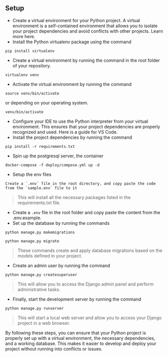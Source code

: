 ## Setup

- Create a virtual environment for your Python project. A virtual environment is a self-contained environment that allows you to isolate your project dependencies and avoid conflicts with other projects. Learn more here.
- Install the Python virtualenv package using the command 
```
pip install virtualenv
```
- Create a virtual environment by running the command in the root folder of your repository.
```
virtualenv venv
``` 
- Activate the virtual environment by running the command 
```
source venv/bin/activate
``` 
or depending on your operating system.
```
venv/bin/activate
``` 
- Configure your IDE to use the Python interpreter from your virtual environment. This ensures that your project dependencies are properly recognized and used. Here is a guide for VS Code.
- Install the project dependencies by running the command 
```
pip install -r requirements.txt
```
- Spin up the postgresql server, the container
```
docker-compose -f deploy/compose.yml up -d
```
- Setup the env files
```
Create a `.env` file in the root directory, and copy paste the code from the `sample.env` file to it
```

> This will install all the necessary packages listed in the requirements.txt file.
- Create a `.env` file in the root folder and copy paste the content from the .env.example.
- Set up the database by running the commands 
```
python manage.py makemigrations
```
```
python manage.py migrate
```
> These commands create and apply database migrations based on the models defined in your project.
- Create an admin user by running the command 
```
python manage.py createsuperuser
```
> This will allow you to access the Django admin panel and perform administrative tasks.
- Finally, start the development server by running the command 
```
python manage.py runserver
```
> This will start a local web server and allow you to access your Django project in a web browser.

By following these steps, you can ensure that your Python project is properly set up with a virtual environment, the necessary dependencies, and a working database. This makes it easier to develop and deploy your project without running into conflicts or issues.
